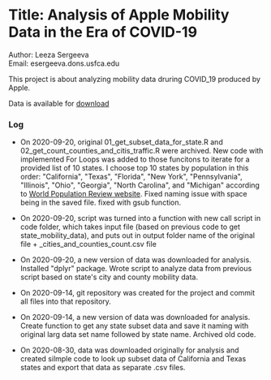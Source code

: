 # Title: Analysis of Apple Mobility Data in the Era of COVID-19

Author: Leeza Sergeeva  
Email: esergeeva.dons.usfca.edu


This project is about analyzing mobility data druring COVID_19 produced by Apple.

Data is available for [download](https://covid19.apple.com/mobility)


### Log
* On 2020-09-20, original 01_get_subset_data_for_state.R and 02_get_count_counties_and_citis_traffic.R were archived. New code with implemented For Loops was added to those funcitons to iterate for a provided list of 10 states. I choose top 10 states by population in this order: "California", "Texas", "Florida", "New York", "Pennsylvania", "Illinois", "Ohio", "Georgia", "North Carolina", and "Michigan" according to [World Population Review website](https://worldpopulationreview.com/states). Fixed naming issue with space being in the saved file. fixed with gsub function.

* On 2020-09-20, script was turned into a function with new call script in code folder, which takes input file (based on previous code to get state_mobility_data), and puts out in output folder name of the original file + _cities_and_counties_count.csv file

* On 2020-09-20, a new version of data was downloaded for analysis. Installed "dplyr" package. Wrote script to analyze data from previous script based on state's city and county mobility data.

* On 2020-09-14, git repository was created for the project and commit all files into that repository.

* On 2020-09-14, a new version of data was downloaded for analysis. Create function to get any state subset data and save it naming with original larg data set name followed by state name. Archived old code. 

* On 2020-08-30, data was downloaded originally for analysis and created silmple code to look up subset data of California and Texas states and export that data as separate .csv files.

